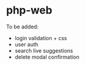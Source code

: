 # php-web
To be added:
- login validation + css
- user auth
- search live suggestions
- delete modal confirmation
